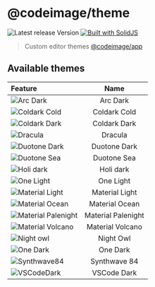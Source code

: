 # @codeimage/theme

![Latest release Version](https://img.shields.io/badge/dynamic/json?style=for-the-badge&color=success&label=Version&query=version&url=https%3A%2F%2Fraw.githubusercontent.com%2Friccardoperra%2Fcodeimage%2Fmain%2Fpackages%2Ftheme%2Fpackage.json)
[![Built with SolidJS](https://img.shields.io/badge/Built%20with-SolidJS-blue?style=for-the-badge)](https://github.com/solidjs/solid)

> Custom editor themes [@codeimage/app](https://github.com/riccardoperra/codeimage/tree/main/apps/codeimage)

## Available themes

| Feature                                                 |        Name        |
|:--------------------------------------------------------|:------------------:|
| ![Arc Dark](./assets/arc-dark.png)                      |      Arc Dark      |
| ![Coldark Cold](./assets/coldark-cold.png)              |    Coldark Cold    |
| ![Coldark Dark](./assets/coldark-dark.png)              |    Coldark Dark    |
| ![Dracula](./assets/dracula.png)                        |      Dracula       |
| ![Duotone Dark](./assets/duotone-dark.png)              |    Duotone Dark    |
| ![Duotone Sea](./assets/duotone-sea.png)                |    Duotone Sea     |
| ![Holi dark](./assets/holi-dark.png)                    |     Holi dark      |
| ![One Light](./assets/light.png)                        |     One Light      |
| ![Material Light](./assets/material-light.png)          |   Material Light   |
| ![Material Ocean](./assets/material-ocean.png)          |   Material Ocean   |
| ![Material Palenight](./assets/material-palenight.png)  | Material Palenight |
| ![Material Volcano](./assets/material-volcano.png)      |  Material Volcano  |
| ![Night owl](./assets/night-Owl.png)                    |     Night Owl      |
| ![One Dark](./assets/one-dark.png)                      |      One Dark      |
| ![Synthwave84](./assets/synthwave84.png)                |    Synthwave 84    |
| ![VSCodeDark](./assets/vscode-dark.png)                 |  VSCode Dark       |

